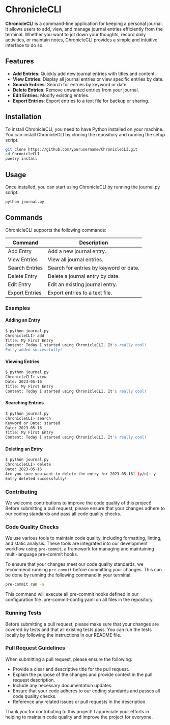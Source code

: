 # ChronicleCLI

**ChronicleCLI** is a command-line application for keeping a personal journal. It allows users to add, view, and manage journal entries efficiently from the terminal. Whether you want to jot down your thoughts, record daily activities, or maintain notes, ChronicleCLI provides a simple and intuitive interface to do so.

## Features

- **Add Entries**: Quickly add new journal entries with titles and content.
- **View Entries**: Display all journal entries or view specific entries by date.
- **Search Entries**: Search for entries by keyword or date.
- **Delete Entries**: Remove unwanted entries from your journal.
- **Edit Entries**: Modify existing entries.
- **Export Entries**: Export entries to a text file for backup or sharing.

## Installation

To install ChronicleCLI, you need to have Python installed on your machine. You can install ChronicleCLI by cloning the repository and running the setup script.

```bash
git clone https://github.com/yourusername/ChronicleCLI.git
cd ChronicleCLI
poetry install
```

## Usage

Once installed, you can start using ChronicleCLI by running the journal.py script.

```bash
python journal.py
```

## Commands

ChronicleCLI supports the following commands:

| Command         | Description                                           |
|-----------------|-------------------------------------------------------|
| Add Entry       | Add a new journal entry.                              |
| View Entries    | View all journal entries.                             |
| Search Entries  | Search for entries by keyword or date.                |
| Delete Entry    | Delete a journal entry by date.                       |
| Edit Entry      | Edit an existing journal entry.                       |
| Export Entries  | Export entries to a text file.                        |

### Examples

#### Adding an Entry

```bash
$ python journal.py
ChronicleCLI> add
Title: My First Entry
Content: Today I started using ChronicleCLI. It's really cool!
Entry added successfully!
```

#### Viewing Entries

```bash
$ python journal.py
ChronicleCLI> view
Date: 2023-05-16
Title: My First Entry
Content: Today I started using ChronicleCLI. It's really cool!
```

#### Searching Entries

```bash
$ python journal.py
ChronicleCLI> search
Keyword or Date: started
Date: 2023-05-16
Title: My First Entry
Content: Today I started using ChronicleCLI. It's really cool!
```

#### Deleting an Entry

```bash
$ python journal.py
ChronicleCLI> delete
Date: 2023-05-16
Are you sure you want to delete the entry for 2023-05-16? (y/n): y
Entry deleted successfully!
```

### Contributing

We welcome contributions to improve the code quality of this project! Before submitting a pull request, please ensure that your changes adhere to our coding standards and pass all code quality checks.

### Code Quality Checks

We use various tools to maintain code quality, including formatting, linting, and static analysis. These tools are integrated into our development workflow using `pre-commit`, a framework for managing and maintaining multi-language pre-commit hooks.

To ensure that your changes meet our code quality standards, we recommend running `pre-commit` before committing your changes. This can be done by running the following command in your terminal:

```sh
pre-commit run -a
```

This command will execute all pre-commit hooks defined in our configuration file .pre-commit-config.yaml on all files in the repository.


### Running Tests

Before submitting a pull request, please make sure that your changes are covered by tests and that all existing tests pass. You can run the tests locally by following the instructions in our README file.

### Pull Request Guidelines

When submitting a pull request, please ensure the following:

- Provide a clear and descriptive title for the pull request.
- Explain the purpose of the changes and provide context in the pull request description.
- Include any necessary documentation updates.
- Ensure that your code adheres to our coding standards and passes all code quality checks.
- Reference any related issues or pull requests in the description.

Thank you for contributing to this project! I appreciate your efforts in helping to maintain code quality and improve the project for everyone.
